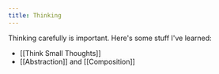 ```yaml
---
title: Thinking
---
```


Thinking carefully is important. Here's some stuff I've learned:

* [[Think Small Thoughts]]
* [[Abstraction]] and [[Composition]]